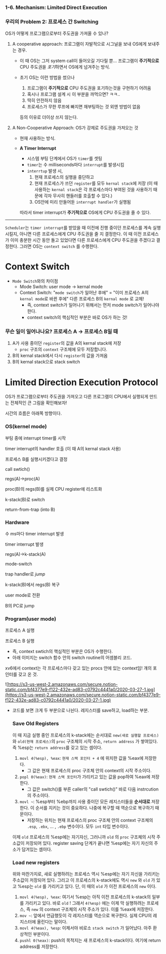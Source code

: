 ### 1-6. Mechanism: Limited Direct Execution

### 우리의 Problem 2: 프로세스 간 Switching

OS가 어떻게 프로그램으로부터 주도권을 가져올 수 있나?

1. A cooperative approach: 프로그램이 자발적으로 시그널을 보내 OS에게 보내주는 경우.

   - 이 때 OS는 그저 system call이 들어오길 기다릴 뿐... 프로그램이 **주기적으로** CPU 주도권을 *포기*하면서 OS에게 넘겨주는 방식.
   - 초기 OS는 이런 방법을 썼으나

     1. 프로그램이 **주기적으로** CPU 주도권을 포기하는것을 구현하기 어려움
     2. 혹시나 프로그램 설계 시 이 부분을 까먹으면? ㅋㅋ..
     3. 딱히 안전하지 않음
     4. 프로세스가 무한 루프에 빠지면 재부팅하는 것 외엔 방법이 없음

     등의 이유로 더이상 쓰지 않는다.

2. A Non-Cooperative Approach: OS가 강제로 주도권을 가져오는 것

   - 현재 사용하는 방식.
   - **A Timer Interrupt**

     - 시스템 부팅 단계에서 OS가 `timer`를 셋팅
     - `timer`는 수 milliseconds마다 `interrupt`를 발생시킴
     - `interrtup` 발생 시,
       1. 현재 프로세스의 실행을 중단하고
       2. 현재 프로세스가 쓰던 `register`를 모두 `kernal stack`에 저장 (이 때 사용하는 `kernal stack`은 각 프로세스마다 부여된 것을 사용하기 때문에 각자 무사히 핸들러를 호출할 수 있다.)
       3. OS안에 미리 만들어둔 `interrupt handler`가 실행됨

     따라서 timer interrupt가 **주기적으로** OS에게 CPU 주도권을 줄 수 있다.

---

`Scheduler`는 `timer interrupt`를 받았을 때 이전에 진행 중이던 프로세스를 계속 실행시킬지, 아니면 다른 프로세스에게 CPU 주도권을 줄 지 결정한다. 이 때 이전 프로세스가 이미 충분한 시간 동안 돌고 있었다면 다른 프로세스에게 CPU 주도권을 주겠다고 결정한다. 그러면 OS는 `context switch` 를 수행한다.

# Context Switch

- `Mode Switch`와의 차이점
  - Mode Switch: user mode → kernal mode
  - Context Switch: "`mode switch`가 일어난 후에" = "이미 프로세스 A의 `kernal mode`로 바뀐 후에" 다른 프로세스 B의 `kernal mode` 로 교체!
    - 즉, context switch가 일어나기 위해서는 먼저 mode switch가 일어나야 한다.
    - context switch의 핵심적인 부분은 바로 OS가 하는 것!

### 무슨 일이 일어나나요? 프로세스 A → 프로세스 B일 때

1. A가 사용 중이던 `register`의 값을 A의 kernal stack에 저장
   - `proc` 구조의 `context` 구조체에 모두 저장합니다.
2. B의 kernal stack에서 다시 `register`의 값을 가져옴
3. B의 kernal stack으로 stack switch

# Limited Direction Execution Protocol

OS가 프로그램으로부터 주도권을 가져오고 다른 프로그램이 CPU에서 실행되게 만드는 전체적인 큰 그림을 확인해보자!

시간의 흐름은 아래쪽 방향이다.

### OS(kernel mode)

부팅 중에 interrupt timer를 시작

timer interrupt의 handler 호출 (이 때 A의 kernal stack 사용)

프로세스 B를 실행시키겠다고 결정

call swtich()

regs(A)→proc(A)

proc(B)의 regs(B)를 실제 CPU register에 리스트화

k-stack(B)로 switch

return-from-trap (into B)

### Hardware

수 ms마다 timer interrupt 발생

timer interrupt 발생

regs(A)→k-stack(A)

mode-switch

trap handler로 _jump_

k-stack(B)에서 regs(B) 복구

user mode로 전환

B의 PC로 jump

### Program(user mode)

프로세스 A 실행

프로세스 B 실행

- 즉, context swtich의 핵심적인 부분은 OS가 수행한다.
- 아래 이미지는 switch 함수 안의 switch routine의 어셈블리 코드.

xv6에서 context는 각 프로세스마다 갖고 있는 procs 안에 있는 context임! 걔의 포인터를 갖고 온 것.

![https://s3-us-west-2.amazonaws.com/secure.notion-static.com/bf4377e9-f122-432e-ad83-c0792c4441a0/2020-03-27-1.jpg](https://s3-us-west-2.amazonaws.com/secure.notion-static.com/bf4377e9-f122-432e-ad83-c0792c4441a0/2020-03-27-1.jpg)

- 코드를 보면 크게 두 부분으로 나뉜다. 레지스터를 save하고, load하는 부분.

  ### Save Old Registers

  이 때 지금 실행 중인 프로세스의 k-stack에는 순서대로 `new(새로 실행할 프로세스)` 와 `old(현재 프로세스)`의 `proc` 구조체의 시작 주소, `return address` 가 쌓여있다. 즉 %esp는 `return address`를 갖고 있는 셈이다.

  1. `movl 4(%esp), %eax`: `현재 스택 포인터 + 4` 에 위치한 값을 %eax에 저장한다.
     - 그 값은 현재 프로세스의 proc 구조체 안의 context의 시작 주소이다.
  2. `popl 0(%eax)`: `현재 스택 포인터`가 가리키고 있는 값을 pop하여 %eax에 저장한다.
     - 그 값은 switch()를 부른 caller의 "call swtich()" 바로 다음 instrcution의 주소이다.
  3. `movl ~`: %esp부터 %ebp까지 사용 중이던 모든 레지스터들을 **순서대로** 저장한다. 이 순서를 지키는 것이 중요하다. 나중에 복구할 때 역순으로 복구하기 때문이다.
     - 저장하는 위치는 현재 프로세스의 proc 구조체 안의 context 구조체의 `.esp`, `.ebx`, ... , `.ebp` 변수이다. 모두 `int` 타입 변수이다.

  이제 `old` 프로세스의 %esp에는 자기자신, 그러니까 `old` 의 `proc` 구조체의 시작 주소값이 저장되어 있다. register saving 단계가 끝나면 %esp에는 자기 자신의 주소가 담겨있는 셈이다.

  ### Load new registers

  위와 마찬가지로, 새로 실행하려는 프로세스 역시 %esp에는 자기 자신을 가리키는 주소값이 저장되어 있다. 그리고 이 프로세스의 k-stack에도 역시 `new` 와 `old` 가 있고 %esp는 `old` 를 가리키고 있다. 단, 이 때의 `old` 가 이전 프로세스의 `new` 이다.

  1. `movl 4(%esp), %eax`: 여기서 %esp는 아직 이전 프로세스의 k-stack의 일부를 가리키고 있다. 바로 `old` ! 그래서 `4(%esp)` 에는 이제 막 실행하려는 프로세스, 즉 `new` 의 context 구조체의 시작 주소가 있다. 이를 %eax에 저장한다.
  2. `mov ~`: 앞에서 언급했듯이 각 레지스터를 역순으로 복구한다. 실제 CPU의 레지스터에 올린다는 말이다.
  3. `movl 4(%eax), %esp`: 이제서야 비로소 `stack switch` 가 일어났다. 아주 환상적인 부분이다.
  4. `pushl 0(%eax)`: push의 목적지는 새 프로세스의 k-stack이다. 여기에 return address를 저장한다.
